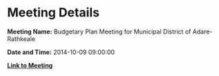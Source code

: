 # Meeting Details

**Meeting Name:** Budgetary Plan Meeting for Municipal District of Adare-Rathkeale

**Date and Time:** 2014-10-09 09:00:00

**[Link to Meeting](https://www.limerick.ie/council/whats-on/budgetary-plan-meeting-municipal-district-adare-rathkeale)**
